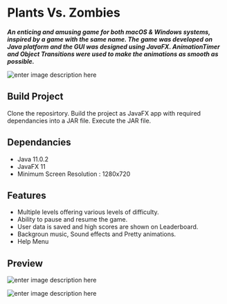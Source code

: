 # Plants Vs. Zombies

***An enticing and amusing game for both macOS & Windows systems, inspired by a game with the same name. The game was developed on Java platform and the GUI was designed using JavaFX. AnimationTimer and Object Transitions were used to make the animations as smooth as possible.***

![enter image description here](https://github.com/anuneetanand/Images/blob/master/PVZ/PvZ-1.png?raw=true)

## Build Project

Clone the reposirtory.
Build the project as JavaFX app with required dependancies into a JAR file.
Execute the JAR file.

## Dependancies

 - Java 11.0.2
 - JavaFX 11
 - Minimum Screen Resolution : 1280x720
 
## Features

- Multiple levels offering various levels of difficulty.
- Ability to pause and resume the game.
- User data is saved and high scores are shown on Leaderboard.
- Backgroun music, Sound effects and Pretty animations.
- Help Menu

## Preview

![enter image description here](https://github.com/anuneetanand/Images/blob/master/PVZ/PvZ-2.png?raw=true)

![enter image description here](https://github.com/anuneetanand/Images/blob/master/PVZ/PvZ-3.png?raw=true)
